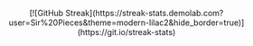 <p align="center">
[![GitHub Streak](https://streak-stats.demolab.com?user=Sir%20Pieces&theme=modern-lilac2&hide_border=true)](https://git.io/streak-stats)
</p>
